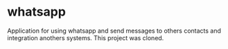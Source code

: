 # whatsapp
Application for using whatsapp and send messages to others contacts and integration anothers systems. This project was cloned.
